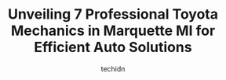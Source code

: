---
layout: ampstory
image: https://images.unsplash.com/photo-1586158775613-8c3ee053acbe?ixlib=rb-4.0.3&ixid=MnwxMjA3fDB8MHxwaG90by1wYWdlfHx8fGVufDB8fHx8&auto=format&fit=crop&w=640&h=853&q=80
author: techidn
featured: false
description: When it comes to maintaining and repairing your vehicle in Marquette MI, USA, you deserve nothing but the best. Thats why the 7 best Toyota Mechanic in the area are here to offer their expe
title: Unveiling 7 Professional Toyota Mechanics in Marquette MI for Efficient Auto Solutions
cover:
   title: Unveiling 7 Professional Toyota Mechanics in Marquette MI for Efficient Auto Solutions
   subtitle: Rickpate
   background: https://images.unsplash.com/photo-1586158775613-8c3ee053acbe?ixlib=rb-4.0.3&ixid=MnwxMjA3fDB8MHxwaG90by1wYWdlfHx8fGVufDB8fHx8&auto=format&fit=crop&w=640&h=853&q=80

pages: 
 - layout: thirds
   top: <h1>#1 Midas</h1>
   bottom: "<p>My daughter goes to school in the UP and it is so nice to fine a car repair shop that treats these kids good. The people in the shop made her feel confident in bringing h</p>"
   background: https://www.knot35.com/toplist/wp-content/uploads/2023/06/best-toyota-mechanic-1-in-marquette-mi-1685841651.jpeg
   backgroundblur: true
 - layout: thirds
   top: <h1>#2 Joes Automotive Repair</h1>
   bottom: "<p>630 S Lake St, Marquette, MI 49855, United States</p>"
   background: https://www.knot35.com/toplist/wp-content/uploads/2023/06/best-toyota-mechanic-2-in-marquette-mi-1685841651.jpeg
   cta:
      link: https://www.knot35.com/toplist/unveiling-7-professional-toyota-mechanics-in-marquette-mi-for-efficient-auto-solutions/
      text: Unveiling 7 Professional Toyota Mechanics in Marquette MI for Efficient Auto Solutions
 - layout: thirds
   top: <h1>#3 Walmart Auto Care Centers</h1>
   bottom: "<p>3225 US Hwy 41, Marquette, MI 49855, United States</p>"
   background: https://www.knot35.com/toplist/wp-content/uploads/2023/06/best-toyota-mechanic-3-in-marquette-mi-1685841652.jpeg
   cta:
      link: https://www.knot35.com/toplist/unveiling-7-professional-toyota-mechanics-in-marquette-mi-for-efficient-auto-solutions/
      text: Unveiling 7 Professional Toyota Mechanics in Marquette MI for Efficient Auto Solutions
 - layout: thirds
   top: <h1>#4 Pepp Motors</h1>
   bottom: "<p>2203 US Hwy 41, Marquette, MI 49855, United States</p>"
   background: https://images.unsplash.com/photo-1549241520-425e3dfc01cb?ixlib=rb-4.0.3&ixid=MnwxMjA3fDB8MHxwaG90by1wYWdlfHx8fGVufDB8fHx8&auto=format&fit=crop&w=640&h=853&q=80
   cta:
      link: https://www.knot35.com/toplist/unveiling-7-professional-toyota-mechanics-in-marquette-mi-for-efficient-auto-solutions/
      text: Unveiling 7 Professional Toyota Mechanics in Marquette MI for Efficient Auto Solutions
 - layout: thirds
   top: <h1>#5 Quality Car Care Center</h1>
   bottom: "<p>1101 S Front St, Marquette, MI 49855, United States</p>"
   background: https://images.unsplash.com/photo-1484589065579-248aad0d8b13?ixlib=rb-4.0.3&ixid=MnwxMjA3fDB8MHxwaG90by1wYWdlfHx8fGVufDB8fHx8&auto=format&fit=crop&w=640&h=853&q=80
   cta:
      link: https://www.knot35.com/toplist/unveiling-7-professional-toyota-mechanics-in-marquette-mi-for-efficient-auto-solutions/
      text: Unveiling 7 Professional Toyota Mechanics in Marquette MI for Efficient Auto Solutions
 - layout: thirds
   top: <h1>#6 Marquette Transmission & Auto Repair, Inc.</h1>
   bottom: "<p>2322 US Hwy 41, Marquette, MI 49855, United States</p>"
   background: https://images.unsplash.com/photo-1613843873231-1447db182f97?ixlib=rb-4.0.3&ixid=MnwxMjA3fDB8MHxwaG90by1wYWdlfHx8fGVufDB8fHx8&auto=format&fit=crop&w=640&h=853&q=80
   cta:
      link: https://www.knot35.com/toplist/unveiling-7-professional-toyota-mechanics-in-marquette-mi-for-efficient-auto-solutions/
      text: Unveiling 7 Professional Toyota Mechanics in Marquette MI for Efficient Auto Solutions
 - layout: thirds
   top: <h1>#7 Mike Young</h1>
   bottom: "<p>1320 S Front St, Marquette, MI 49855, United States</p>"
   background: https://images.unsplash.com/photo-1536745287225-21d689278fd1?ixlib=rb-4.0.3&ixid=MnwxMjA3fDB8MHxwaG90by1wYWdlfHx8fGVufDB8fHx8&auto=format&fit=crop&w=640&h=853&q=80
   cta:
      link: https://www.knot35.com/toplist/unveiling-7-professional-toyota-mechanics-in-marquette-mi-for-efficient-auto-solutions/
      text: Unveiling 7 Professional Toyota Mechanics in Marquette MI for Efficient Auto Solutions
 - layout: thirds
   middle: Continue reading...
   background: https://images.unsplash.com/photo-1488554378835-f7acf46e6c98?ixlib=rb-4.0.3&ixid=MnwxMjA3fDB8MHxwaG90by1wYWdlfHx8fGVufDB8fHx8&auto=format&fit=crop&w=640&h=853&q=80
   cta:
      link: https://www.knot35.com/toplist/unveiling-7-professional-toyota-mechanics-in-marquette-mi-for-efficient-auto-solutions/
      text: Unveiling 7 Professional Toyota Mechanics in Marquette MI for Efficient Auto Solutions
      
---